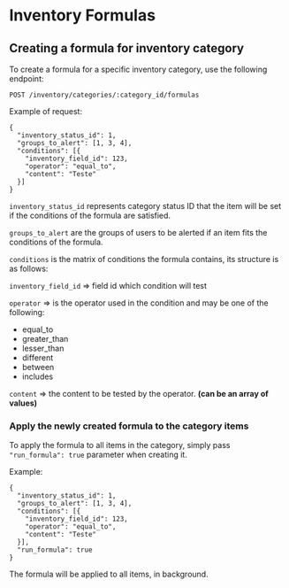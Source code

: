# Inventory Formulas

## Creating a formula for inventory category

To create a formula for a specific inventory category, use the following endpoint:

`POST /inventory/categories/:category_id/formulas`

Example of request:

    {
      "inventory_status_id": 1,
      "groups_to_alert": [1, 3, 4],
      "conditions": [{
        "inventory_field_id": 123,
        "operator": "equal_to",
        "content": "Teste"
      }]
    }

`inventory_status_id` represents category status ID that the item will be set if the conditions of the formula are satisfied.

`groups_to_alert` are the groups of users to be alerted if an item fits the conditions of the formula.

`conditions` is the matrix of conditions the formula contains, its structure is as follows:

`inventory_field_id` => field id which condition will test

`operator` => is the operator used in the condition and may be one of the following:

* equal_to
* greater_than
* lesser_than
* different
* between
* includes

`content` => the content to be tested by the operator. __(can be an array of values)__

### Apply the newly created formula to the category items

To apply the formula to all items in the category, simply pass `"run_formula": true` parameter when creating it.

Example:

    {
      "inventory_status_id": 1,
      "groups_to_alert": [1, 3, 4],
      "conditions": [{
        "inventory_field_id": 123,
        "operator": "equal_to",
        "content": "Teste"
      }],
      "run_formula": true
    }

The formula will be applied to all items, in background.
